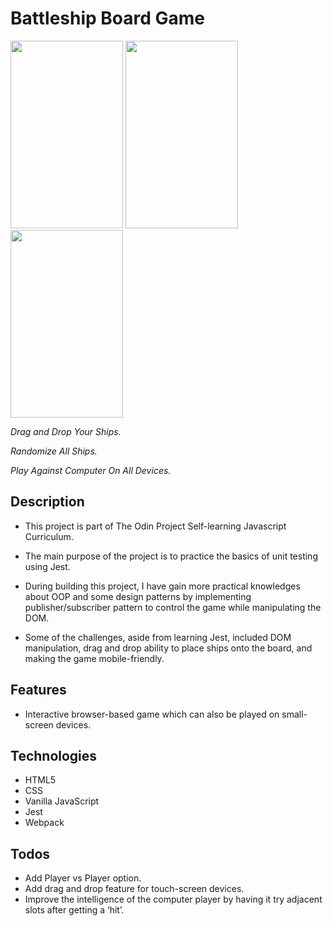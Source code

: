 # Battleship Board Game
<span><img src="https://media.giphy.com/media/HnzsJgRdJhDXWrOZXt/giphy.gif" width="180px" height="300px"/></span>
<span><img src="https://media.giphy.com/media/3JGs0YzWAXJ3IYhxJz/giphy.gif" width="180px" height="300px"/></span>
<span><img src="https://media.giphy.com/media/rHxird4AVBZVO0EiAE/giphy.gif" width="180px" height="300px"/></span>
<span><p><em>Drag and Drop Your Ships.</em></p></span><span><p><em>Randomize All Ships.</em></p></span><span><p><em>Play Against Computer On All Devices.</em></p></span>
## Description
- This project is part of The Odin Project Self-learning Javascript Curriculum. 
- The main purpose of the project is to practice the basics of unit testing using Jest.
- During building this project, I have gain more practical knowledges about OOP and some design patterns by implementing publisher/subscriber pattern to control the game while manipulating the DOM.

- Some of the challenges, aside from learning Jest, included DOM manipulation, drag and drop ability to place ships onto the board, and making the game mobile-friendly.

## Features
- Interactive browser-based game which can also be played on small-screen devices.

## Technologies
- HTML5
- CSS
- Vanilla JavaScript
- Jest
- Webpack

## Todos
- Add Player vs Player option.
- Add drag and drop feature for touch-screen devices.
- Improve the intelligence of the computer player by having it try adjacent slots after getting a ‘hit’.
